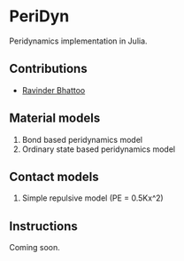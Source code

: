# PeriDyn
Peridynamics implementation in Julia.


## Contributions
- [Ravinder Bhattoo](https://github.com/ravinderbhattoo)


## Material models
1. Bond based peridynamics model
2. Ordinary state based peridynamics model


## Contact models
1. Simple repulsive model (PE = 0.5Kx^2)


## Instructions
Coming soon.
